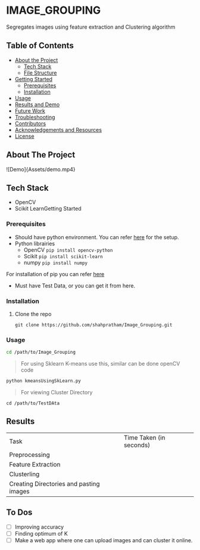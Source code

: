 # IMAGE_GROUPING

Segregates images using feature extraction and Clustering algorithm

## Table of Contents

- [About the Project](https://github.com/saharshleo/readmeTemplateEklavya20#about-the-project)
    - [Tech Stack](https://github.com/saharshleo/readmeTemplateEklavya20#tech-stack)
    - [File Structure](https://github.com/saharshleo/readmeTemplateEklavya20#file-structure)
- [Getting Started](https://github.com/saharshleo/readmeTemplateEklavya20#getting-started)
    - [Prerequisites](https://github.com/saharshleo/readmeTemplateEklavya20#prerequisites)
    - [Installation](https://github.com/saharshleo/readmeTemplateEklavya20#installation)
- [Usage](https://github.com/saharshleo/readmeTemplateEklavya20#usage)
- [Results and Demo](https://github.com/saharshleo/readmeTemplateEklavya20#results-and-demo)
- [Future Work](https://github.com/saharshleo/readmeTemplateEklavya20#future-work)
- [Troubleshooting](https://github.com/saharshleo/readmeTemplateEklavya20#troubleshooting)
- [Contributors](https://github.com/saharshleo/readmeTemplateEklavya20#contributors)
- [Acknowledgements and Resources](https://github.com/saharshleo/readmeTemplateEklavya20#acknowledgements-and-resources)
- [License](https://github.com/saharshleo/readmeTemplateEklavya20#license)

## About The Project
![Demo]{Assets/demo.mp4}

## Tech Stack

- OpenCV
- Scikit LearnGetting Started

### Prerequisites

- Should have python environment. You can refer [here](https://www.tutorialspoint.com/python/python_environment.htm) for the setup.
- Python librairies
    - OpenCV `pip install opencv-python`
    - Scikit `pip install scikit-learn`
    - numpy `pip install numpy`

For installation of pip you can refer [here](https://www.geeksforgeeks.org/how-to-install-pip-on-windows/)

- Must have Test Data, or you can get it from here.

### Installation

1.  Clone the repo
    
    ```git
    git clone https://github.com/shahpratham/Image_Grouping.git
    ```
    

### Usage

```bash
cd /path/to/Image_Grouping
```

> For using Sklearn K-means use this, similar can be done openCV code

```python
python kmeansUsingSkLearn.py
```

> For viewing Cluster Directory

```
cd /path/to/TestDAta
```

## Results

|     |     |
| --- | --- |
| Task | Time Taken (in seconds) |
| Preprocessing |     |
| Feature Extraction |     |
| Clusterling |     |
| Creating Directories and pasting images |     |

## To Dos

- [ ] Improving accuracy
- [ ] Finding optimum of K
- [ ] Make a web app where one can upload images and can cluster it online.